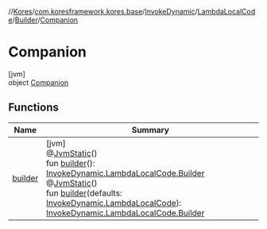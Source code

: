//[Kores](../../../../../../index.md)/[com.koresframework.kores.base](../../../../index.md)/[InvokeDynamic](../../../index.md)/[LambdaLocalCode](../../index.md)/[Builder](../index.md)/[Companion](index.md)

# Companion

[jvm]\
object [Companion](index.md)

## Functions

| Name | Summary |
|---|---|
| [builder](builder.md) | [jvm]<br>@[JvmStatic](https://kotlinlang.org/api/latest/jvm/stdlib/kotlin.jvm/-jvm-static/index.html)()<br>fun [builder](builder.md)(): [InvokeDynamic.LambdaLocalCode.Builder](../index.md)<br>@[JvmStatic](https://kotlinlang.org/api/latest/jvm/stdlib/kotlin.jvm/-jvm-static/index.html)()<br>fun [builder](builder.md)(defaults: [InvokeDynamic.LambdaLocalCode](../../index.md)): [InvokeDynamic.LambdaLocalCode.Builder](../index.md) |
